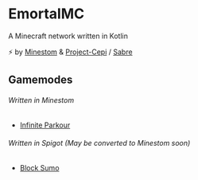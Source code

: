 # EmortalMC

A Minecraft network written in Kotlin

⚡ by [Minestom](https://github.com/Minestom/Minestom) & [Project-Cepi](https://github.com/Project-Cepi) / [Sabre](https://github.com/Project-Cepi/Sabre)


## Gamemodes

###### Written in Minestom
- [Infinite Parkour](https://github.com/EmortalMC/InfiniteParkourExtension)

###### Written in Spigot (May be converted to Minestom soon)
- [Block Sumo](https://github.com/EmortalMC/BlockSumo)
